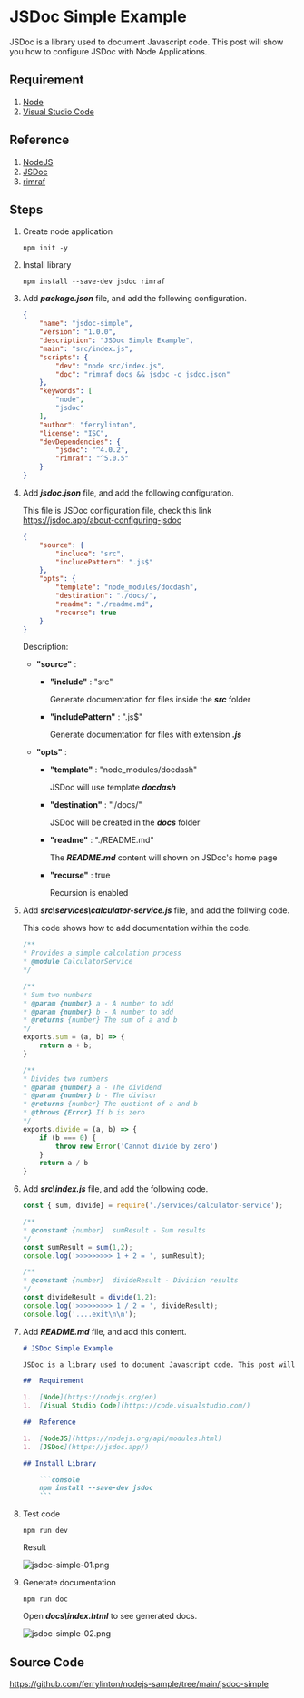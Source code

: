 #   JSDoc Simple Example

JSDoc is a library used to document Javascript code. This post will show you how to configure JSDoc with Node Applications.

## 	Requirement

1. 	[Node](https://nodejs.org/en)
1. 	[Visual Studio Code](https://code.visualstudio.com/)

## 	Reference

1.  [NodeJS](https://nodejs.org/api/modules.html)
1.  [JSDoc](https://jsdoc.app/)
1.  [rimraf](https://github.com/isaacs/rimraf#readme)

##  Steps

1.  Create node application

    ```console
    npm init -y
    ```
1.  Install library

    ```console
    npm install --save-dev jsdoc rimraf
    ```
1.  Add ***package.json*** file, and add the following configuration.

    ```json
    {
        "name": "jsdoc-simple",
        "version": "1.0.0",
        "description": "JSDoc Simple Example",
        "main": "src/index.js",
        "scripts": {
            "dev": "node src/index.js",
            "doc": "rimraf docs && jsdoc -c jsdoc.json"
        },
        "keywords": [
            "node",
            "jsdoc"
        ],
        "author": "ferrylinton",
        "license": "ISC",
        "devDependencies": {
            "jsdoc": "^4.0.2",
            "rimraf": "^5.0.5"
        }
    }
    ```

1.  Add ***jsdoc.json*** file, and add the following configuration. 

    This file is JSDoc configuration file, check this link https://jsdoc.app/about-configuring-jsdoc

    ```json
    {
        "source": {
            "include": "src",
            "includePattern": ".js$"
        },
        "opts": {
            "template": "node_modules/docdash",
            "destination": "./docs/",
            "readme": "./readme.md",
            "recurse": true
        }
    }
    ```
    Description:

    -   **"source"** :

        -   **"include"** : "src"
            
            Generate documentation for files inside the ***src*** folder

        -   **"includePattern"** : ".js$"

            Generate documentation for files with extension ***.js***

    -   **"opts"** :
        
        -   **"template"** : "node_modules/docdash"

            JSDoc will use template ***docdash***

        -   **"destination"** : "./docs/"

            JSDoc will be created in the ***docs*** folder

        -   **"readme"** : "./README.md"

            The ***README.md*** content will shown on JSDoc's home page

        -   **"recurse"** : true

            Recursion is enabled

1.  Add ***src\services\calculator-service.js*** file, and add the follwing code.

    This code shows how to add documentation within the code.

    ```js
    /**
    * Provides a simple calculation process
    * @module CalculatorService
    */

    /**
    * Sum two numbers
    * @param {number} a - A number to add
    * @param {number} b - A number to add
    * @returns {number} The sum of a and b
    */
    exports.sum = (a, b) => {
        return a + b;
    }

    /**
    * Divides two numbers
    * @param {number} a - The dividend
    * @param {number} b - The divisor
    * @returns {number} The quotient of a and b
    * @throws {Error} If b is zero
    */
    exports.divide = (a, b) => {
        if (b === 0) {
            throw new Error('Cannot divide by zero')
        }
        return a / b
    }
    ```

1.  Add ***src\index.js*** file, and add the following code.
    ```js
    const { sum, divide} = require('./services/calculator-service');

    /**
    * @constant {number}  sumResult - Sum results
    */
    const sumResult = sum(1,2);
    console.log('>>>>>>>>> 1 + 2 = ', sumResult);

    /**
    * @constant {number}  divideResult - Division results
    */
    const divideResult = divide(1,2);
    console.log('>>>>>>>>> 1 / 2 = ', divideResult);
    console.log('....exit\n\n');
    ```
1.  Add ***README.md*** file, and add this content.

    ```md
    # JSDoc Simple Example

    JSDoc is a library used to document Javascript code. This post will show you how to configure JSDoc with Node Applications.

    ## 	Requirement

    1. 	[Node](https://nodejs.org/en)
    1. 	[Visual Studio Code](https://code.visualstudio.com/)

    ## 	Reference

    1.  [NodeJS](https://nodejs.org/api/modules.html)
    1.  [JSDoc](https://jsdoc.app/)

    ## Install Library

        ```console
        npm install --save-dev jsdoc
        ```
    ```

1.  Test code

    ```console
    npm run dev
    ```

    Result

    ![jsdoc-simple-01.png](jsdoc-simple-01.png)

1.  Generate documentation

    ```console
    npm run doc
    ```
    Open ***docs\index.html*** to see generated docs.

    ![jsdoc-simple-02.png](jsdoc-simple-02.png)

##  Source Code

https://github.com/ferrylinton/nodejs-sample/tree/main/jsdoc-simple